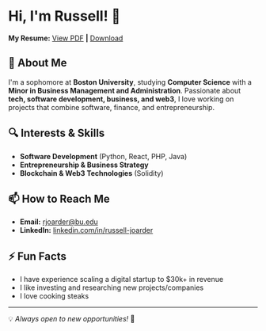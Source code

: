# Hi, I'm Russell! 👋
**My Resume:** [View PDF](https://drive.google.com/file/d/1mTXWcBRIyukXDyp4wzwzYl_w4LZZnrxa/view?usp=sharing) **|**  [Download](https://drive.google.com/uc?export=download&id=1mTXWcBRIyukXDyp4wzwzYl_w4LZZnrxa)
## 🚀 About Me

I'm a sophomore at **Boston University**, studying **Computer Science** with a **Minor in Business Management and Administration**. Passionate about **tech, software development, business, and web3**, I love working on projects that combine software, finance, and entrepreneurship.

## 🔍 Interests & Skills
- **Software Development** (Python, React, PHP, Java)
- **Entrepreneurship & Business Strategy**
- **Blockchain & Web3 Technologies** (Solidity)

## 📫 How to Reach Me
- **Email:** [rjoarder@bu.edu](mailto:rjoarder@bu.edu)
- **LinkedIn:** [linkedin.com/in/russell-joarder](https://www.linkedin.com/in/russell-joarder/)

## ⚡ Fun Facts
- I have experience scaling a digital startup to $30k+ in revenue
- I like investing and researching new projects/companies
- I love cooking steaks

---
💡 *Always open to new opportunities!* 🚀
